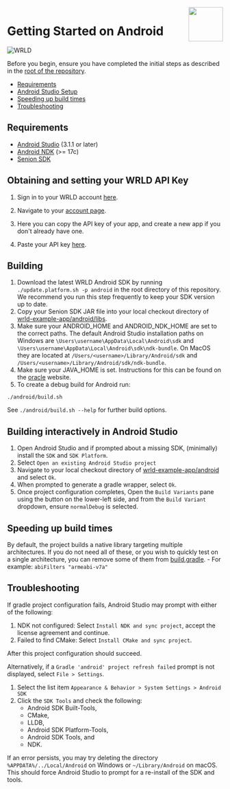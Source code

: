 <a href="http://www.wrld3d.com/">
    <img src="http://cdn2.wrld3d.com/wp-content/uploads/2017/04/WRLD_Blue.png" align="right" height="80px" />
</a>

# Getting Started on Android

![WRLD](http://cdn2.wrld3d.com/wp-content/uploads/2017/04/screenselection01.png)


Before you begin, ensure you have completed the initial steps as described in the [root of the repository](https://github.com/wrld3d/wrld-example-app).

* [Requirements](#requirements)
* [Android Studio Setup](#setup)
* [Speeding up build times](#speeding-up-build-times)
* [Troubleshooting](#troubleshooting)

## Requirements

* [Android Studio](https://developer.android.com/studio/archive) (3.1.1 or later)
* [Android NDK](https://developer.android.com/ndk/downloads/) (>= 17c)
* [Senion SDK](https://senion.com/)

## Obtaining and setting your WRLD API Key

1. Sign in to your WRLD account [here](https://www.wrld3d.com/).

2. Navigate to your [account page](https://accounts.wrld3d.com/users/sign_in?service=https%3A%2F%2Faccounts.wrld3d.com%2F%23apikeys).

3. Here you can copy the API key of your app, and create a new app if you don't already have one.

4. Paste your API key [here](https://github.com/wrld3d/wrld-example-app/blob/master/android/assets/ApplicationConfigs/standard_config.json#L3).

## Building

1. Download the latest WRLD Android SDK by running `./update.platform.sh -p android` in the root directory of this repository. We recommend you run this step frequently to keep your SDK version up to date.
2. Copy your Senion SDK JAR file into your local checkout directory of [wrld-example-app/android/libs](https://github.com/wrld3d/wrld-example-app/tree/master/android/libs).
3. Make sure your ANDROID_HOME and ANDROID_NDK_HOME are set to the correct paths. The default Android Studio installation paths on Windows are `\Users\username\AppData\Local\Android\sdk` and `\Users\username\AppData\Local\Android\sdk\ndk-bundle`.
On MacOS they are located at `/Users/<username>/Library/Android/sdk` and `/Users/<username>/Library/Android/sdk/ndk-bundle`.
4. Make sure your JAVA_HOME is set. Instructions for this can be found on the [oracle](https://docs.oracle.com/cd/E19182-01/821-0917/inst_jdk_javahome_t/index.html) website.
5. To create a debug build for Android run:

  `./android/build.sh`


See `./android/build.sh --help` for further build options.

## Building interactively in Android Studio

1. Open Android Studio and if prompted about a missing SDK, (minimally) install the `SDK` and `SDK Platform`.
2. Select `Open an existing Android Studio project`
3. Navigate to your local checkout directory of [wrld-example-app/android](https://github.com/wrld3d/wrld-example-app/tree/master/android) and select `Ok`.
4. When prompted to generate a gradle wrapper, select `Ok`.
5. Once project configuration completes, Open the `Build Variants` pane using the button on the lower-left side, and from the `Build Variant` dropdown, ensure `normalDebug` is selected.

## Speeding up build times

By default, the project builds a native library targeting multiple architectures. If you do not need all of these, or you wish to quickly test on a single architecture, you can remove some of them from [build.gradle](/android/build.gradle#L63).
    -   For example: `abiFilters "armeabi-v7a"`

## Troubleshooting

If gradle project configuration fails, Android Studio may prompt with either of the following:

1. NDK not configured: Select `Install NDK and sync project`, accept the license agreement and continue.
2. Failed to find CMake: Select `Install CMake and sync project`.

After this project configuration should succeed.

Alternatively, if a `Gradle 'android' project refresh failed` prompt is not displayed, select `File > Settings`.

1. Select the list item `Appearance & Behavior > System Settings > Android SDK`
2. Click the `SDK Tools` and check the following:
    * Android SDK Built-Tools,
    * CMake,
    * LLDB,
    * Android SDK Platform-Tools,
    * Android SDK Tools, and
    * NDK.

If an error persists, you may try deleting the directory `%APPDATA%/../Local/Android` on Windows or `~/Library/Android` on macOS. This should force Android Studio to prompt for a re-install of the SDK and tools.
